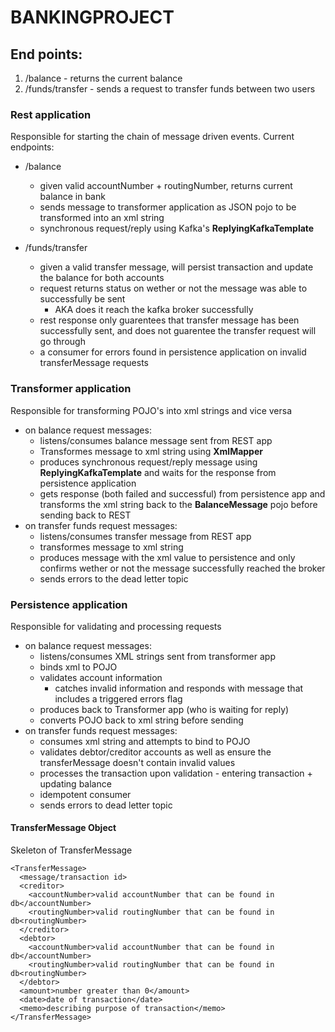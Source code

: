 # BANKINGPROJECT

## End points:
1. /balance - returns the current balance
2. /funds/transfer - sends a request to transfer funds between two users

### Rest application
Responsible for starting the chain of message driven events. Current endpoints:
* /balance
  *  given valid accountNumber + routingNumber, returns current balance in bank
  *  sends message to transformer application as JSON pojo to be transformed into an xml string
  *  synchronous request/reply using Kafka's **ReplyingKafkaTemplate** 

* /funds/transfer
  * given a valid transfer message, will persist transaction and update the balance for both accounts
  * request returns status on wether or not the message was able to successfully be sent
    *  AKA does it reach the kafka broker successfully
  * rest response only guarentees that transfer message has been successfully sent, and does not guarentee the transfer request will go through
  * a consumer for errors found in persistence application on invalid transferMessage requests
 
 
 
 ### Transformer application
 Responsible for transforming POJO's into xml strings and vice versa
 * on balance request messages:
   * listens/consumes balance message sent from REST app
   * Transformes message to xml string using **XmlMapper** 
   * produces synchronous request/reply message using **ReplyingKafkaTemplate** and waits for the response from persistence application
   * gets response (both failed and successful) from persistence app and transforms the xml string back to the **BalanceMessage** pojo before sending back to REST
 * on transfer funds request messages:
   * listens/consumes transfer message from REST app
   * transformes message to xml string
   * produces message with the xml value to persistence and only confirms wether or not the message successfully reached the broker 
   * sends errors to the dead letter topic
 
 
 ### Persistence application
 Responsible for validating and processing requests
 * on balance request messages:
   * listens/consumes XML strings sent from transformer app
   * binds xml to POJO
   * validates account information 
     * catches invalid information and responds with message that includes a triggered errors flag
   * produces back to Transformer app (who is waiting for reply) 
   * converts POJO back to xml string before sending
 * on transfer funds request messages:
   * consumes xml string and attempts to bind to POJO
   * validates debtor/creditor accounts as well as ensure the transferMessage doesn't contain invalid values
   * processes the transaction upon validation - entering transaction + updating balance
   * idempotent consumer
   * sends errors to dead letter topic 




#### TransferMessage Object
Skeleton of TransferMessage
```
<TransferMessage>
  <message/transaction id>
  <creditor>
    <accountNumber>valid accountNumber that can be found in db</accountNumber>
    <routingNumber>valid routingNumber that can be found in db<routingNumber>
  </creditor>
  <debtor>
    <accountNumber>valid accountNumber that can be found in db</accountNumber>
    <routingNumber>valid routingNumber that can be found in db<routingNumber>
  </debtor>
  <amount>number greater than 0</amount>
  <date>date of transaction</date>
  <memo>describing purpose of transaction</memo>
</TransferMessage>      
```
      
